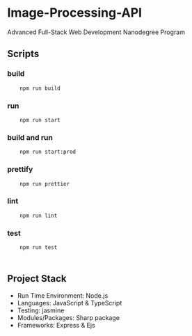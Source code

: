 # Image-Processing-API

Advanced Full-Stack Web Development Nanodegree Program

## Scripts

### build

```
    npm run build
```

### run

```
    npm run start
```

### build and run

```
    npm run start:prod
```

### prettify

```
    npm run prettier
```

### lint

```
    npm run lint
```

### test

```
    npm run test
```

###

```

```


## Project Stack
- Run Time Environment: Node.js
- Languages: JavaScript & TypeScript
- Testing: jasmine
- Modules/Packages: Sharp package
- Frameworks: Express & Ejs
